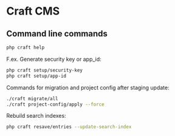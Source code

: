 # Craft CMS

## Command line commands

```sh
php craft help
```

F.ex. Generate security key or app_id:

```sh
php craft setup/security-key
php craft setup/app-id
```
Commands for migration and project config after staging update:

```sh
./craft migrate/all
./craft project-config/apply --force
```

Rebuild search indexes:

```sh
php craft resave/entries --update-search-index
```
